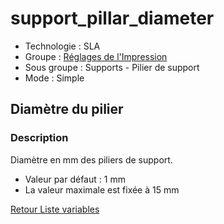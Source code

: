 # support_pillar_diameter

* Technologie : SLA
* Groupe : [Réglages de l'Impression](../sla_printer/sla_parameters.md)
* Sous groupe : Supports - Pilier de support
* Mode : Simple

## Diamètre du pilier

### Description

Diamètre en mm des piliers de support.

* Valeur par défaut : 1 mm
 * La valeur maximale est fixée à 15 mm
 
[Retour Liste variables](variable_list.md)